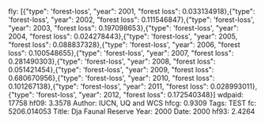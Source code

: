 fly: [{"type": 'forest-loss', "year": 2001, "forest loss": 0.033134918},{"type": 'forest-loss', "year": 2002, "forest loss": 0.111546847},{"type": 'forest-loss', "year": 2003, "forest loss": 0.197098653},{"type": 'forest-loss', "year": 2004, "forest loss": 0.024278443},{"type": 'forest-loss', "year": 2005, "forest loss": 0.088837328},{"type": 'forest-loss', "year": 2006, "forest loss": 0.100548655},{"type": 'forest-loss', "year": 2007, "forest loss": 0.281490303},{"type": 'forest-loss', "year": 2008, "forest loss": 0.051421454},{"type": 'forest-loss', "year": 2009, "forest loss": 0.680670956},{"type": 'forest-loss', "year": 2010, "forest loss": 0.101267138},{"type": 'forest-loss', "year": 2011, "forest loss": 0.028993011},{"type": 'forest-loss', "year": 2012, "forest loss": 0.172540348}]
wdpaid: 17758
hf09: 3.3578
Author: IUCN, UQ and WCS
hfcg: 0.9309
Tags: TEST
fc: 5206.014053
Title: Dja Faunal Reserve
Year: 2000
Date: 2000
hf93: 2.4264
